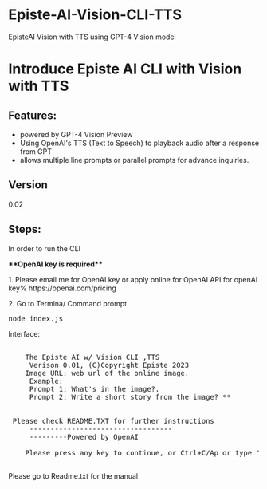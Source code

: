 # Episte-AI-Vision-CLI-TTS
EpisteAI Vision with TTS using GPT-4 Vision model

<h1>Introduce Episte AI CLI with Vision with TTS</h1>
<h2>Features:</h2>
<ul> 
 <li>powered by GPT-4 Vision Preview</li>
 <li>Using OpenAI's TTS (Text to Speech) to playback audio after a response from GPT</li>
 <li>allows multiple line prompts or parallel prompts for advance inquiries.</li>
</ul>

<h2>Version</h2>
<p>0.02</p>


<h2>Steps:</h2> 
<p>In order to run the CLI</p>
<b>**OpenAI key is required**</b>
<p>1. Please email me for OpenAI key or apply online for OpenAI API for openAI key% <ahref>https://openai.com/pricing</ahref></p>
<p>2. Go to Termina/ Command prompt</p>

<samp> node index.js </samp>

Interface:
<pre>
<samp>
    The Episte AI w/ Vision CLI ,TTS  
     Verison 0.01, (C)Copyright Episte 2023 
    Image URL: web url of the online image. 
     Example: 
     Prompt 1: What's in the image?. 
     Prompt 2: Write a short story from the image? **


 Please check README.TXT for further instructions
     ----------------------------------
     ---------Powered by OpenAI
    
    Please press any key to continue, or Ctrl+C/Ap or type 'END' to exit session:% 
</samp>
</pre>

<p> Please go to Readme.txt for the manual</p>
